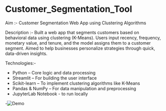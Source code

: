 # Customer_Segmentation_Tool
Aim :-  Customer Segmentation Web App using Clustering Algorithms

Description :- Built a web app that segments customers based on behavioral data using clustering (K-Means). Users input recency, frequency, monetary value, and tenure, and the model assigns them to a customer segment. Aimed to help businesses personalize strategies through quick, data-driven insights.

Technologies:-
- Python – Core logic and data processing
- Streamlit – For building the user interface
- Scikit-learn – To implement clustering algorithms like K-Means
- Pandas & NumPy – For data manipulation and preprocessing
- JupyterLab Notebook - to run locally

-![Demo](assets/segmentation_demo.gif)

